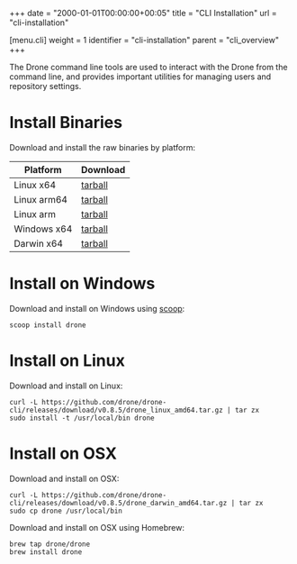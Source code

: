 +++
date = "2000-01-01T00:00:00+00:05"
title = "CLI Installation"
url = "cli-installation"

[menu.cli]
  weight = 1
  identifier = "cli-installation"
  parent = "cli_overview"
+++

The Drone command line tools are used to interact with the Drone from the command line, and provides important utilities for managing users and repository settings.

# Install Binaries

Download and install the raw binaries by platform:

Platform    | Download
------------|---------
Linux x64   | [tarball](https://github.com/drone/drone-cli/releases/download/v0.8.5/drone_linux_amd64.tar.gz)
Linux arm64 | [tarball](https://github.com/drone/drone-cli/releases/download/v0.8.5/drone_linux_arm64.tar.gz)
Linux arm   | [tarball](https://github.com/drone/drone-cli/releases/download/v0.8.5/drone_linux_arm.tar.gz)
Windows x64 | [tarball](https://github.com/drone/drone-cli/releases/download/v0.8.5/drone_windows_amd64.tar.gz)
Darwin x64  | [tarball](https://github.com/drone/drone-cli/releases/download/v0.8.5/drone_darwin_amd64.tar.gz)

# Install on Windows

Download and install on Windows using [scoop](http://scoop.sh):

```nohighlight
scoop install drone
```

# Install on Linux

Download and install on Linux:

```nohighlight
curl -L https://github.com/drone/drone-cli/releases/download/v0.8.5/drone_linux_amd64.tar.gz | tar zx
sudo install -t /usr/local/bin drone
```

# Install on OSX

Download and install on OSX:

```nohighlight
curl -L https://github.com/drone/drone-cli/releases/download/v0.8.5/drone_darwin_amd64.tar.gz | tar zx
sudo cp drone /usr/local/bin
```

Download and install on OSX using Homebrew:

```nohighlight
brew tap drone/drone
brew install drone
```
